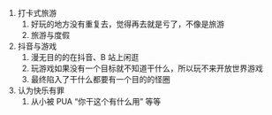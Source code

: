 
1. 打卡式旅游
	1. 好玩的地方没有重复去，觉得再去就是亏了，不像是旅游
	2. 旅游与度假
2. 抖音与游戏
	1. 漫无目的的在抖音、B 站上闲逛
	2. 玩游戏如果没有一个目标就不知道干什么，所以玩不来开放世界游戏
	3. 最终陷入了干什么都要有一个目的的怪圈
3. 认为快乐有罪
	1. 从小被 PUA “你干这个有什么用” 等等

